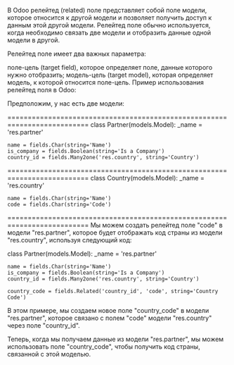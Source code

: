 
В Odoo релейтед (related) поле представляет собой поле модели, которое относится к другой модели
 и позволяет получить доступ к данным этой другой модели. Релейтед поле обычно используется,
 когда необходимо связать две модели и отобразить данные одной модели в другой.

Релейтед поле имеет два важных параметра:

поле-цель (target field), которое определяет поле, данные которого нужно отобразить;
модель-цель (target model), которая определяет модель, к которой относится поле-цель.
Пример использования релейтед поля в Odoo:

Предположим, у нас есть две модели:

==========================================================================
class Partner(models.Model):
    _name = 'res.partner'

    name = fields.Char(string='Name')
    is_company = fields.Boolean(string='Is a Company')
    country_id = fields.Many2one('res.country', string='Country')

==========================================================================
class Country(models.Model):
    _name = 'res.country'

    name = fields.Char(string='Name')
    code = fields.Char(string='Code')

==========================================================================
Мы можем создать релейтед поле "code" в модели "res.partner", которое будет отображать код страны из модели "res.country", используя следующий код:

class Partner(models.Model):
    _name = 'res.partner'

    name = fields.Char(string='Name')
    is_company = fields.Boolean(string='Is a Company')
    country_id = fields.Many2one('res.country', string='Country')

    country_code = fields.Related('country_id', 'code', string='Country Code')

В этом примере, мы создаем новое поле "country_code" в модели "res.partner", которое связано с полем "code" модели "res.country" через поле "country_id".

Теперь, когда мы получаем данные из модели "res.partner", мы можем использовать поле "country_code", чтобы получить код страны, связанной с этой моделью.